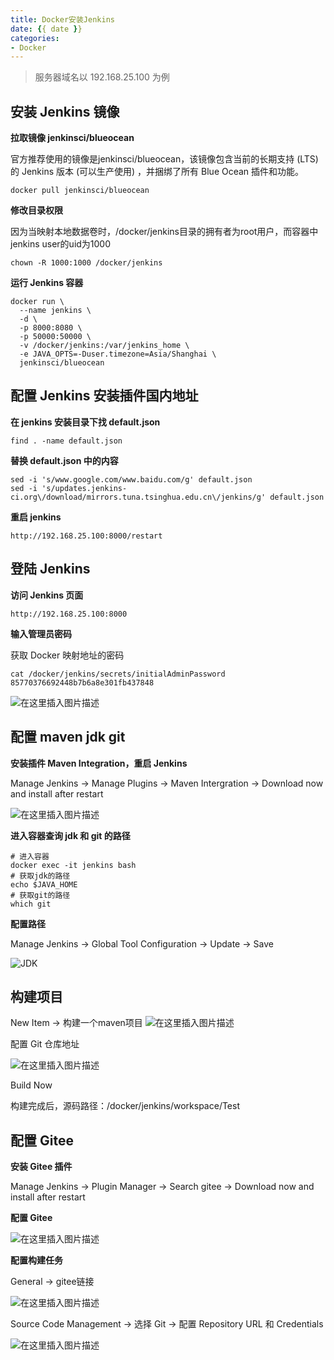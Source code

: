 ```yaml
---
title: Docker安装Jenkins
date: {{ date }}
categories:
- Docker
---
```


> 服务器域名以 192.168.25.100 为例

## 安装 Jenkins 镜像

**拉取镜像 jenkinsci/blueocean**

官方推荐使用的镜像是jenkinsci/blueocean，该镜像包含当前的长期支持 (LTS) 的 Jenkins 版本 (可以生产使用) ，并捆绑了所有 Blue Ocean 插件和功能。

```shell
docker pull jenkinsci/blueocean
```

**修改目录权限**

因为当映射本地数据卷时，/docker/jenkins目录的拥有者为root用户，而容器中jenkins user的uid为1000

```shell
chown -R 1000:1000 /docker/jenkins
```
**运行 Jenkins 容器**

```shell
docker run \
  --name jenkins \
  -d \
  -p 8000:8080 \
  -p 50000:50000 \
  -v /docker/jenkins:/var/jenkins_home \
  -e JAVA_OPTS=-Duser.timezone=Asia/Shanghai \
  jenkinsci/blueocean
```
## 配置 Jenkins 安装插件国内地址

**在 jenkins 安装目录下找 default.json**

```shell
find . -name default.json
```

**替换 default.json 中的内容**

```shell
sed -i 's/www.google.com/www.baidu.com/g' default.json
sed -i 's/updates.jenkins-ci.org\/download/mirrors.tuna.tsinghua.edu.cn\/jenkins/g' default.json
```

**重启 jenkins**

```shell
http://192.168.25.100:8000/restart
```

## 登陆 Jenkins

**访问 Jenkins 页面**

```shell
http://192.168.25.100:8000
```

**输入管理员密码**

获取 Docker 映射地址的密码

```shell
cat /docker/jenkins/secrets/initialAdminPassword
85770376692448b7b6a8e301fb437848
```

![在这里插入图片描述](https://img-blog.csdnimg.cn/20210305234455971.png?x-oss-process=image/watermark,type_ZmFuZ3poZW5naGVpdGk,shadow_10,text_aHR0cHM6Ly9ibG9nLmNzZG4ubmV0L3dlaXhpbl80MjEwMzAyNg==,size_16,color_FFFFFF,t_70)

## 配置 maven jdk git

**安装插件 Maven Integration，重启 Jenkins**

Manage Jenkins -> Manage Plugins -> Maven Intergration -> Download now and install after restart

![在这里插入图片描述](https://img-blog.csdnimg.cn/20210307122414262.png?x-oss-process=image/watermark,type_ZmFuZ3poZW5naGVpdGk,shadow_10,text_aHR0cHM6Ly9ibG9nLmNzZG4ubmV0L3dlaXhpbl80MjEwMzAyNg==,size_16,color_FFFFFF,t_70)

**进入容器查询 jdk 和 git 的路径**

```shell
# 进入容器
docker exec -it jenkins bash
# 获取jdk的路径
echo $JAVA_HOME
# 获取git的路径
which git
```
**配置路径**

Manage Jenkins -> Global Tool Configuration -> Update -> Save

![JDK](https://img-blog.csdnimg.cn/20210307124810429.png?x-oss-process=image/watermark,type_ZmFuZ3poZW5naGVpdGk,shadow_10,text_aHR0cHM6Ly9ibG9nLmNzZG4ubmV0L3dlaXhpbl80MjEwMzAyNg==,size_16,color_FFFFFF,t_70)

## 构建项目

New Item -> 构建一个maven项目
![在这里插入图片描述](https://img-blog.csdnimg.cn/20210307131950770.png?x-oss-process=image/watermark,type_ZmFuZ3poZW5naGVpdGk,shadow_10,text_aHR0cHM6Ly9ibG9nLmNzZG4ubmV0L3dlaXhpbl80MjEwMzAyNg==,size_16,color_FFFFFF,t_70)

配置 Git 仓库地址

![在这里插入图片描述](https://img-blog.csdnimg.cn/20210307132120544.png?x-oss-process=image/watermark,type_ZmFuZ3poZW5naGVpdGk,shadow_10,text_aHR0cHM6Ly9ibG9nLmNzZG4ubmV0L3dlaXhpbl80MjEwMzAyNg==,size_16,color_FFFFFF,t_70)

Build Now

构建完成后，源码路径：/docker/jenkins/workspace/Test

## 配置 Gitee

**安装 Gitee 插件**

Manage Jenkins -> Plugin Manager -> Search gitee -> Download now and install after restart

**配置 Gitee**

![在这里插入图片描述](https://img-blog.csdnimg.cn/20210307155434803.png?x-oss-process=image/watermark,type_ZmFuZ3poZW5naGVpdGk,shadow_10,text_aHR0cHM6Ly9ibG9nLmNzZG4ubmV0L3dlaXhpbl80MjEwMzAyNg==,size_16,color_FFFFFF,t_70)

**配置构建任务**

General -> gitee链接

![在这里插入图片描述](https://img-blog.csdnimg.cn/20210307161531768.png)

Source Code Management -> 选择 Git -> 配置 Repository URL 和 Credentials

![在这里插入图片描述](https://img-blog.csdnimg.cn/20210307161629421.png?x-oss-process=image/watermark,type_ZmFuZ3poZW5naGVpdGk,shadow_10,text_aHR0cHM6Ly9ibG9nLmNzZG4ubmV0L3dlaXhpbl80MjEwMzAyNg==,size_16,color_FFFFFF,t_70)